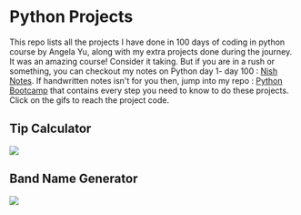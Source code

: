 # Python Projects
This repo lists all the projects I have done in 100 days of coding in python course by Angela Yu,  along with my extra projects done during the journey. It was an amazing course! Consider it taking. But if you are in a rush or something, you can checkout my notes on Python day 1- day 100 : [Nish Notes](). If handwritten notes isn't for you then, jump into my repo : [Python Bootcamp](https://github.com/NishitaErvantikar9/Python-Pro-Bootcamp) that contains every step you need to know to do these projects. Click on the gifs to reach the project code.

## Tip Calculator
[<img src="https://user-images.githubusercontent.com/120945994/232575684-c1055b16-0754-41cd-8d49-a61e06ac25dc.gif" >](https://github.com/NishitaErvantikar9/Python-Projects/tree/main/1.Band%20Name%20generator)



## Band Name Generator
[<img src="https://user-images.githubusercontent.com/98851253/154177081-2c53df2d-777b-4deb-8e38-5742ecd7282f.gif" >](https://github.com/NishitaErvantikar9/Python-Projects/tree/main/1.Band%20Name%20generator)
